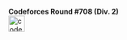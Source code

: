 **Codeforces Round #708 (Div. 2)**  
[<img src='https://cdn.jsdelivr.net/npm/simple-icons@4.13.0/icons/codeforces.svg' alt='codeforces' height='32'>][1]&nbsp; 

[1]: https://codeforces.com/contest/1497

